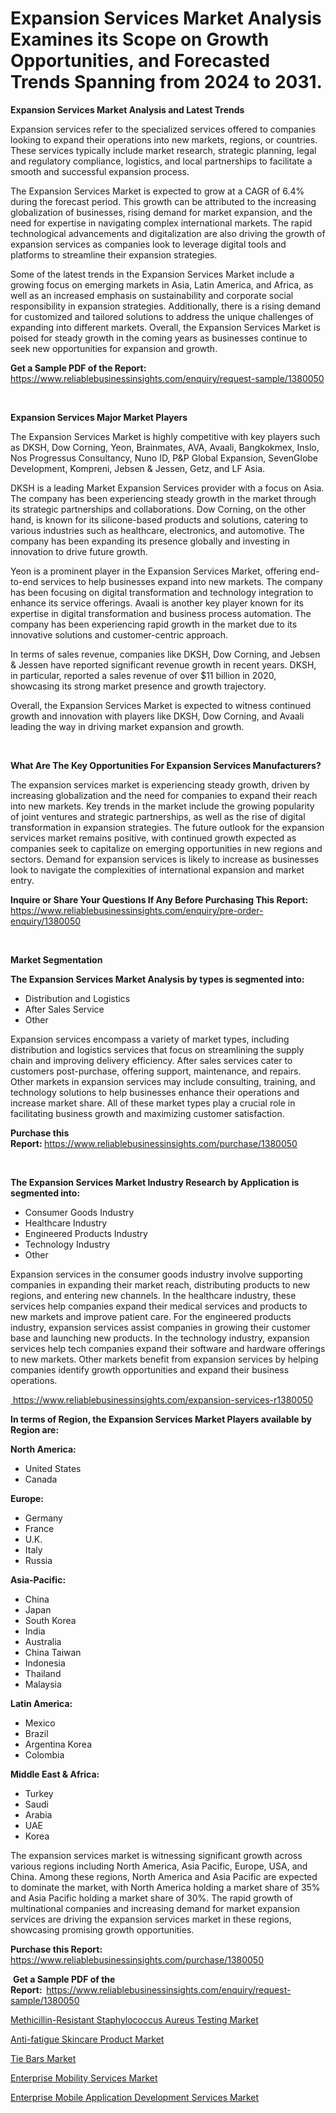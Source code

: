 <p><h1>Expansion Services Market Analysis Examines its Scope on Growth Opportunities, and Forecasted Trends Spanning from 2024 to 2031.</h1></p><p><strong>Expansion Services Market Analysis and Latest Trends</strong></p>
<p><p>Expansion services refer to the specialized services offered to companies looking to expand their operations into new markets, regions, or countries. These services typically include market research, strategic planning, legal and regulatory compliance, logistics, and local partnerships to facilitate a smooth and successful expansion process.</p><p>The Expansion Services Market is expected to grow at a CAGR of 6.4% during the forecast period. This growth can be attributed to the increasing globalization of businesses, rising demand for market expansion, and the need for expertise in navigating complex international markets. The rapid technological advancements and digitalization are also driving the growth of expansion services as companies look to leverage digital tools and platforms to streamline their expansion strategies.</p><p>Some of the latest trends in the Expansion Services Market include a growing focus on emerging markets in Asia, Latin America, and Africa, as well as an increased emphasis on sustainability and corporate social responsibility in expansion strategies. Additionally, there is a rising demand for customized and tailored solutions to address the unique challenges of expanding into different markets. Overall, the Expansion Services Market is poised for steady growth in the coming years as businesses continue to seek new opportunities for expansion and growth.</p></p>
<p><strong>Get a Sample PDF of the Report:&nbsp;</strong> <a href="https://www.reliablebusinessinsights.com/enquiry/request-sample/1380050">https://www.reliablebusinessinsights.com/enquiry/request-sample/1380050</a></p>
<p>&nbsp;</p>
<p><strong>Expansion Services Major Market Players</strong></p>
<p><p>The Expansion Services Market is highly competitive with key players such as DKSH, Dow Corning, Yeon, Brainmates, AVA, Avaali, Bangkokmex, Inslo, Nos Progressus Consultancy, Nuno ID, P&P Global Expansion, SevenGlobe Development, Kompreni, Jebsen & Jessen, Getz, and LF Asia.</p><p>DKSH is a leading Market Expansion Services provider with a focus on Asia. The company has been experiencing steady growth in the market through its strategic partnerships and collaborations. Dow Corning, on the other hand, is known for its silicone-based products and solutions, catering to various industries such as healthcare, electronics, and automotive. The company has been expanding its presence globally and investing in innovation to drive future growth.</p><p>Yeon is a prominent player in the Expansion Services Market, offering end-to-end services to help businesses expand into new markets. The company has been focusing on digital transformation and technology integration to enhance its service offerings. Avaali is another key player known for its expertise in digital transformation and business process automation. The company has been experiencing rapid growth in the market due to its innovative solutions and customer-centric approach.</p><p>In terms of sales revenue, companies like DKSH, Dow Corning, and Jebsen & Jessen have reported significant revenue growth in recent years. DKSH, in particular, reported a sales revenue of over $11 billion in 2020, showcasing its strong market presence and growth trajectory.</p><p>Overall, the Expansion Services Market is expected to witness continued growth and innovation with players like DKSH, Dow Corning, and Avaali leading the way in driving market expansion and growth.</p></p>
<p>&nbsp;</p>
<p><strong>What Are The Key Opportunities For Expansion Services Manufacturers?</strong></p>
<p><p>The expansion services market is experiencing steady growth, driven by increasing globalization and the need for companies to expand their reach into new markets. Key trends in the market include the growing popularity of joint ventures and strategic partnerships, as well as the rise of digital transformation in expansion strategies. The future outlook for the expansion services market remains positive, with continued growth expected as companies seek to capitalize on emerging opportunities in new regions and sectors. Demand for expansion services is likely to increase as businesses look to navigate the complexities of international expansion and market entry.</p></p>
<p><strong>Inquire or Share Your Questions If Any Before Purchasing This Report:</strong> <a href="https://www.reliablebusinessinsights.com/enquiry/pre-order-enquiry/1380050">https://www.reliablebusinessinsights.com/enquiry/pre-order-enquiry/1380050</a></p>
<p>&nbsp;</p>
<p><strong>Market Segmentation</strong></p>
<p><strong>The Expansion Services Market Analysis by types is segmented into:</strong></p>
<p><ul><li>Distribution and Logistics</li><li>After Sales Service</li><li>Other</li></ul></p>
<p><p>Expansion services encompass a variety of market types, including distribution and logistics services that focus on streamlining the supply chain and improving delivery efficiency. After sales services cater to customers post-purchase, offering support, maintenance, and repairs. Other markets in expansion services may include consulting, training, and technology solutions to help businesses enhance their operations and increase market share. All of these market types play a crucial role in facilitating business growth and maximizing customer satisfaction.</p></p>
<p><strong>Purchase this Report:&nbsp;</strong><a href="https://www.reliablebusinessinsights.com/purchase/1380050">https://www.reliablebusinessinsights.com/purchase/1380050</a></p>
<p>&nbsp;</p>
<p><strong>The Expansion Services Market Industry Research by Application is segmented into:</strong></p>
<p><ul><li>Consumer Goods Industry</li><li>Healthcare Industry</li><li>Engineered Products Industry</li><li>Technology Industry</li><li>Other</li></ul></p>
<p><p>Expansion services in the consumer goods industry involve supporting companies in expanding their market reach, distributing products to new regions, and entering new channels. In the healthcare industry, these services help companies expand their medical services and products to new markets and improve patient care. For the engineered products industry, expansion services assist companies in growing their customer base and launching new products. In the technology industry, expansion services help tech companies expand their software and hardware offerings to new markets. Other markets benefit from expansion services by helping companies identify growth opportunities and expand their business operations.</p></p>
<p><a href="https://www.reliablebusinessinsights.com/expansion-services-r1380050">&nbsp;https://www.reliablebusinessinsights.com/expansion-services-r1380050</a></p>
<p><strong>In terms of Region, the Expansion Services Market Players available by Region are:</strong></p>
<p>
    <p> <strong> North America: </strong>
        <ul>
            <li>United States</li>
            <li>Canada</li>
        </ul>
        </p> 
    <p> <strong> Europe: </strong>
        <ul>
            <li>Germany</li>
            <li>France</li>
            <li>U.K.</li>
            <li>Italy</li>
            <li>Russia</li>
        </ul>
        </p> 
    <p> <strong> Asia-Pacific: </strong>
        <ul>
            <li>China</li>
            <li>Japan</li>
            <li>South Korea</li>
            <li>India</li>
            <li>Australia</li>
            <li>China Taiwan</li>
            <li>Indonesia</li>
            <li>Thailand</li>
            <li>Malaysia</li>
        </ul>
        </p> 
    <p> <strong> Latin America: </strong>
        <ul>
            <li>Mexico</li>
            <li>Brazil</li>
            <li>Argentina Korea</li>
            <li>Colombia</li>
        </ul>
        </p> 
    <p> <strong> Middle East & Africa: </strong>
        <ul>
            <li>Turkey</li>
            <li>Saudi</li>
            <li>Arabia</li>
            <li>UAE</li>
            <li>Korea</li>
        </ul>
    </p>
    </p>
<p><p>The expansion services market is witnessing significant growth across various regions including North America, Asia Pacific, Europe, USA, and China. Among these regions, North America and Asia Pacific are expected to dominate the market, with North America holding a market share of 35% and Asia Pacific holding a market share of 30%. The rapid growth of multinational companies and increasing demand for market expansion services are driving the expansion services market in these regions, showcasing promising growth opportunities.</p></p>
<p><strong>Purchase this Report: </strong><a href="https://www.reliablebusinessinsights.com/purchase/1380050">https://www.reliablebusinessinsights.com/purchase/1380050</a></p>
<p>&nbsp;<strong>Get a Sample PDF of the Report:&nbsp;&nbsp;</strong><a href="https://www.reliablebusinessinsights.com/enquiry/request-sample/1380050">https://www.reliablebusinessinsights.com/enquiry/request-sample/1380050</a></p>
<p><strong></strong></p>
<p><p><a href="https://medium.com/@kelleebernier1851/methicillin-resistant-staphylococcus-aureus-testing-market-share-and-new-trends-analysis-by-its-2c84b510fcb5">Methicillin-Resistant Staphylococcus Aureus Testing Market</a></p><p><a href="https://medium.com/@lianapter60/anti-fatigue-skincare-product-market-emerging-trends-and-future-prospects-for-period-from-2024-to-f4265e4d5ab9">Anti-fatigue Skincare Product Market</a></p><p><a href="https://issuu.com/reportprime-2/docs/tie-bars-market-size-2030.pptx">Tie Bars Market</a></p><p><a href="https://github.com/drzsklfn31/Market-Research-Report-List-1/blob/main/enterprise-mobility-services-market.md">Enterprise Mobility Services Market</a></p><p><a href="https://github.com/bmorecock/Market-Research-Report-List-4/blob/main/enterprise-mobile-application-development-services-market.md">Enterprise Mobile Application Development Services Market</a></p></p>